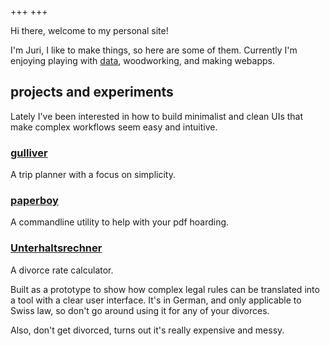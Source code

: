 +++
+++

Hi there, welcome to my personal site!

I'm Juri, I like to make things, so here are some of them. Currently I'm enjoying playing with [data](https://d-one.ai), woodworking, and making webapps.

## projects and experiments

Lately I've been interested in how to build minimalist and clean UIs that make complex workflows seem easy and intuitive.

### [gulliver](https://gllvr.com)

A trip planner with a focus on simplicity.


### [paperboy](https://github.com/2mol/pboy)

A commandline utility to help with your pdf hoarding.


### [Unterhaltsrechner](https://2mol.gitlab.io/urechner)

A divorce rate calculator.

Built as a prototype to show how complex legal rules can be translated into a tool with a clear user interface. It's in German, and only applicable to Swiss law, so don't go around using it for any of your divorces.

Also, don't get divorced, turns out it's really expensive and messy.
